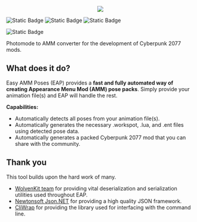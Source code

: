 <p align="center">
  <img src="https://i.imgur.com/nfjqICL.png"/>
</p>

![Static Badge](https://img.shields.io/badge/status-active%20development-blue?style=flat&color=%237FFF00)
![Static Badge](https://img.shields.io/badge/platform-windows-blue?style=flat)
![Static Badge](https://img.shields.io/badge/.NET-v8.0%2B-purple)

![Static Badge](https://img.shields.io/badge/Cyberpunk%202077-Custom%20Development%20Tool-black?labelColor=%23FCF55F)




Photomode to AMM converter for the development of Cyberpunk 2077 mods.

## What does it do?
Easy AMM Poses (EAP) provides a <b> fast and fully automated way of creating Appearance Menu Mod (AMM) pose packs</b>. Simply provide your animation file(s) and EAP will handle the rest. 

<b>Capabilities:</b>
- Automatically detects all poses from your animation file(s).
- Automatically generates the necessary .workspot, .lua, and .ent files using detected pose data.
- Automatically generates a packed Cyberpunk 2077 mod that you can share with the community.

## Thank you

This tool builds upon the hard work of many.

- [WolvenKit team](https://github.com/WolvenKit) for providing vital deserialization and serialization utilities used throughout EAP.
- [Newtonsoft Json.NET](https://www.newtonsoft.com/json) for providing a high quality JSON framework.
- [CliWrap](https://github.com/Tyrrrz/CliWrap) for providing the library used for interfacing with the command line.
